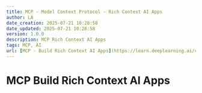 ```yaml
---
title: MCP - Model Context Protocol - Rich Context AI Apps
author: LA
date_creation: 2025-07-21 10:28:58
date_updated: 2025-07-21 10:28:58
version: 1.0.0
description: MCP Rich Context AI Apps
tags: MCP, AI
url: [MCP - Build Rich Context AI Apps](https://learn.deeplearning.ai/courses/mcp-build-rich-context-ai-apps-with-anthropic/lesson/fkbhh/introduction)
---
```


# MCP Build Rich Context AI Apps
